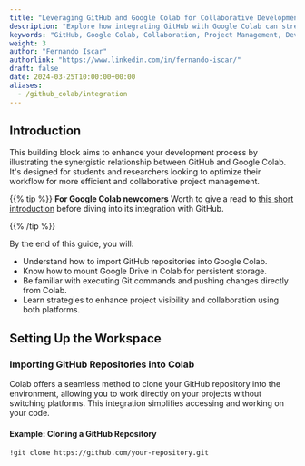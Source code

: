 ```yaml
---
title: "Leveraging GitHub and Google Colab for Collaborative Development" 
description: "Explore how integrating GitHub with Google Colab can streamline your development workflow, enabling more efficient project management and collaboration."
keywords: "GitHub, Google Colab, Collaboration, Project Management, Development Workflow, Git Commands, Persistent Storage, Project Visibility"
weight: 3
author: "Fernando Iscar"
authorlink: "https://www.linkedin.com/in/fernando-iscar/"
draft: false
date: 2024-03-25T10:00:00+00:00
aliases: 
  - /github_colab/integration
---
```


## Introduction

This building block aims to enhance your development process by illustrating the synergistic relationship between GitHub and Google Colab. It's designed for students and researchers looking to optimize their workflow for more efficient and collaborative project management.

{{% tip %}}
**For Google Colab newcomers**
Worth to give a read to [this short introduction](https://tilburgsciencehub.com/topics/automation/replicability/cloud-computing/google-colab/) before diving into its integration with GitHub.

{{% /tip %}}

By the end of this guide, you will:

- Understand how to import GitHub repositories into Google Colab.
- Know how to mount Google Drive in Colab for persistent storage.
- Be familiar with executing Git commands and pushing changes directly from Colab.
- Learn strategies to enhance project visibility and collaboration using both platforms.

## Setting Up the Workspace

### Importing GitHub Repositories into Colab

Colab offers a seamless method to clone your GitHub repository into the environment, allowing you to work directly on your projects without switching platforms. This integration simplifies accessing and working on your code.

#### Example: Cloning a GitHub Repository

```bash
!git clone https://github.com/your-repository.git